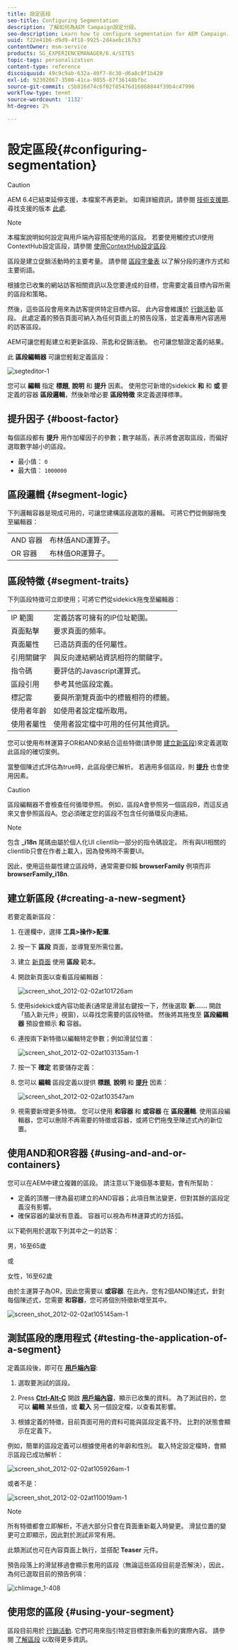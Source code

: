 ```yaml
---
title: 設定區段
seo-title: Configuring Segmentation
description: 了解如何為AEM Campaign設定分段。
seo-description: Learn how to configure segmentation for AEM Campaign.
uuid: f22e41b6-d9d9-4f18-9925-2d4aebc167b3
contentOwner: msm-service
products: SG_EXPERIENCEMANAGER/6.4/SITES
topic-tags: personalization
content-type: reference
discoiquuid: 49c9c9ab-632a-40f7-8c30-d6a8c0f1b420
exl-id: 92302067-3500-41ca-9855-87f36148bfbc
source-git-commit: c5b816d74c6f02f85476d16868844f39b4c47996
workflow-type: tm+mt
source-wordcount: '1132'
ht-degree: 2%

---
```


# 設定區段{#configuring-segmentation}

>[!CAUTION]
>
>AEM 6.4已結束延伸支援，本檔案不再更新。 如需詳細資訊，請參閱 [技術支援期](https://helpx.adobe.com//tw/support/programs/eol-matrix.html). 尋找支援的版本 [此處](https://experienceleague.adobe.com/docs/).

>[!NOTE]
>
>本檔案說明如何設定與用戶端內容搭配使用的區段。 若要使用觸控式UI使用ContextHub設定區段，請參閱 [使用ContextHub設定區段](/help/sites-administering/segmentation.md).

區段是建立促銷活動時的主要考量。 請參閱 [區段字彙表](/help/sites-authoring/segmentation-overview.md) 以了解分段的運作方式和主要術語。

根據您已收集的網站訪客相關資訊以及您要達成的目標，您需要定義目標內容所需的區段和策略。

然後，這些區段會用來為訪客提供特定目標內容。 此內容會維護於 [行銷活動](/help/sites-authoring/personalization.md) 區段。 此處定義的預告頁面可納入為任何頁面上的預告段落，並定義專用內容適用的訪客區段。

AEM可讓您輕鬆建立和更新區段、茶匙和促銷活動。 也可讓您驗證定義的結果。

此 **區段編輯器** 可讓您輕鬆定義區段：

![segteditor-1](assets/segmenteditor-1.png)

您可以 **編輯** 指定 **標題**, **說明** 和 **提升** 因素。 使用您可新增的sidekick **和** 和 **或** 要定義的容器 **區段邏輯**，然後新增必要 **區段特徵** 來定義選擇標準。

## 提升因子 {#boost-factor}

每個區段都有 **提升** 用作加權因子的參數；數字越高，表示將會選取區段，而偏好選取數字越小的區段。

* 最小值： `0`
* 最大值： `1000000`

## 區段邏輯 {#segment-logic}

下列邏輯容器是現成可用的，可讓您建構區段選取的邏輯。 可將它們從側腳拖曳至編輯器：

<table> 
 <tbody> 
  <tr> 
   <td> AND 容器<br /> </td> 
   <td> 布林值AND運算子。<br /> </td> 
  </tr> 
  <tr> 
   <td> OR 容器<br /> </td> 
   <td> 布林值OR運算子。</td> 
  </tr> 
 </tbody> 
</table>

## 區段特徵 {#segment-traits}

下列區段特徵可立即使用；可將它們從sidekick拖曳至編輯器：

<table> 
 <tbody> 
  <tr> 
   <td> IP 範圍<br /> </td> 
   <td>定義訪客可擁有的IP位址範圍。<br /> </td> 
  </tr> 
  <tr> 
   <td> 頁面點擊<br /> </td> 
   <td>要求頁面的頻率。 <br /> </td> 
  </tr> 
  <tr> 
   <td> 頁面屬性<br /> </td> 
   <td>已造訪頁面的任何屬性。<br /> </td> 
  </tr> 
  <tr> 
   <td> 引用關鍵字<br /> </td> 
   <td>與反向連結網站資訊相符的關鍵字。 <br /> </td> 
  </tr> 
  <tr> 
   <td> 指令碼</td> 
   <td>要評估的Javascript運算式。<br /> </td> 
  </tr> 
  <tr> 
   <td> 區段引用 <br /> </td> 
   <td>參考其他區段定義。<br /> </td> 
  </tr> 
  <tr> 
   <td> 標記雲<br /> </td> 
   <td>要與所瀏覽頁面中的標籤相符的標籤。<br /> </td> 
  </tr> 
  <tr> 
   <td> 使用者年齡<br /> </td> 
   <td>如使用者設定檔所取用。<br /> </td> 
  </tr> 
  <tr> 
   <td> 使用者屬性<br /> </td> 
   <td>使用者設定檔中可用的任何其他資訊。 </td> 
  </tr> 
 </tbody> 
</table>

您可以使用布林運算子OR和AND來結合這些特徵(請參閱 [建立新區段](#creating-a-new-segment))來定義選取此區段的確切案例。

當整個陳述式評估為true時，此區段便已解析。 若適用多個區段，則 **[提升](/help/sites-administering/campaign-segmentation.md#boost-factor)** 也會使用因素。

>[!CAUTION]
>
>區段編輯器不會檢查任何循環參照。 例如，區段A會參照另一個區段B，而這反過來又會參照區段A。您必須確定您的區段不包含任何循環反向連結。

>[!NOTE]
>
>包含 **_i18n** 尾碼由屬於個人化UI clientlib一部分的指令碼設定。 所有與UI相關的clientlib只會在作者上載入，因為發佈時不需要UI。
>
>因此，使用這些屬性建立區段時，通常需要仰賴 **browserFamily** 例項而非 **browserFamily_i18n**.

## 建立新區段 {#creating-a-new-segment}

若要定義新區段：

1. 在邊欄中，選擇 **工具>操作>配置**.
1. 按一下 **區段** 頁面，並導覽至所需位置。
1. 建立 [新頁面](/help/sites-authoring/managing-pages.md) 使用 **區段** 範本。
1. 開啟新頁面以查看區段編輯器：

   ![screen_shot_2012-02-02at101726am](assets/screen_shot_2012-02-02at101726am.png)

1. 使用sidekick或內容功能表(通常是滑鼠右鍵按一下，然後選取 **新……** 開啟「插入新元件」視窗)，以尋找您需要的區段特徵。 然後將其拖曳至 **區段編輯器** 預設會顯示 **和** 容器。
1. 連按兩下新特徵以編輯特定參數；例如滑鼠位置：

   ![screen_shot_2012-02-02at103135am-1](assets/screen_shot_2012-02-02at103135am-1.png)

1. 按一下 **確定** 若要儲存定義：
1. 您可以 **編輯** 區段定義以提供 **標題**, **說明** 和 **[提升](/help/sites-administering/campaign-segmentation.md#boost-factor)** 因素：

   ![screen_shot_2012-02-02at103547am](assets/screen_shot_2012-02-02at103547am.png)

1. 視需要新增更多特徵。 您可以使用 **和容器** 和 **或容器** 在 **區段邏輯**. 使用區段編輯器，您可以刪除不再需要的特徵或容器，或將它們拖曳至陳述式內的新位置。

## 使用AND和OR容器 {#using-and-and-or-containers}

您可以在AEM中建立複雜的區段。 請注意以下幾個基本要點，會有所幫助：

* 定義的頂層一律為最初建立的AND容器；此項目無法變更，但對其餘的區段定義沒有影響。
* 確保容器的巢狀有意義。 容器可以視為布林運算式的方括弧。

以下範例用於選取下列其中之一的訪客：

男，16至65歲

或

女性，16至62歲

由於主運算子為OR，因此您需要以 **或容器**. 在此內，您有2個AND陳述式，針對每個陳述式，您需要 **和容器**，您可將個別特徵新增至其中。

![screen_shot_2012-02-02at105145am-1](assets/screen_shot_2012-02-02at105145am-1.png)

## 測試區段的應用程式 {#testing-the-application-of-a-segment}

定義區段後，即可在 **[用戶端內容](/help/sites-administering/client-context.md)**:

1. 選取要測試的區段。
1. Press **[Ctrl-Alt-C](/help/sites-authoring/keyboard-shortcuts.md)** 開啟 **[用戶端內容](/help/sites-administering/client-context.md)**，顯示已收集的資料。 為了測試目的，您可以 **編輯** 某些值，或 **載入** 另一個設定檔，以查看其影響。

1. 根據定義的特徵，目前頁面可用的資料可能與區段定義不符。 比對的狀態會顯示在定義下。

例如，簡單的區段定義可以根據使用者的年齡和性別。 載入特定設定檔時，會顯示區段已成功解析：

![screen_shot_2012-02-02at105926am-1](assets/screen_shot_2012-02-02at105926am-1.png)

或者不是：

![screen_shot_2012-02-02at110019am-1](assets/screen_shot_2012-02-02at110019am-1.png)

>[!NOTE]
>
>所有特徵都會立即解析，不過大部分只會在頁面重新載入時變更。 滑鼠位置的變更可立即顯示，因此對於測試非常有用。

此類測試也可在內容頁面上執行，並搭配 **Teaser** 元件。

預告段落上的滑鼠移過會顯示套用的區段（無論這些區段目前是否解決），因此，為何已選取目前的預告例項：

![chlimage_1-408](assets/chlimage_1-408.png)

## 使用您的區段 {#using-your-segment}

區段目前用於 [行銷活動](/help/sites-authoring/personalization.md). 它們可用來指引特定目標對象所看到的實際內容。 請參閱 [了解區段](/help/sites-authoring/segmentation-overview.md) 以取得更多資訊。
